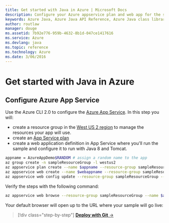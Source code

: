 ```yaml
---
title: Get started with Java in Azure | Microsoft Docs
description: Configure your Azure appservice plan and web app for the sample
keywords: Azure Java, Azure Java API Reference, Azure Java class library, Azure SDK
author: routlaw
manager: douge
ms.assetid: 7b92e776-959b-4632-8b1d-047ce1417616
ms.service: Azure
ms.devlang: java
ms.topic: reference
ms.technology: Azure
ms.date: 3/06/2016
---
```


# Get started with Java in Azure

## Configure Azure App Service

Use the Azure CLI 2.0 to configure the [Azure App Service](https://docs.microsoft.com/en-us/azure/app-service/app-service-how-works-readme). In this step you will:

- create a resource group in the [West US 2 region](https://azure.microsoft.com/en-us/regions/) to manage the resources your app will use.
- create an [App Service plan](https://docs.microsoft.com/en-us/azure/app-service/azure-web-sites-web-hosting-plans-in-depth-overview) 
- create a web application definition in App Service where you'll run the sample and configure it to run with Java 8 and Tomcat.

```bash
appname = AzureAppDemo$RANDOM # assign a random name to the app
az group create -n sampleResourceGroup -l westus2 
az appservice plan create --name $appname --resource-group sampleResourceGroup --sku FREE
az appservice web create --name $webappname --resource-group sampleResourceGroup --plan $webappname
az appservice web config update --resource-group sampleResourceGroup --name $webappname --java-container TOMCAT --java-version 1.8.0_73 --java-container-version 8.5
```

Verify the steps with the following command:
```bash
az appservice web browse --resource-group sampleResourceGroup --name $appname
```

Your default browser will open up to the URL where your sample will go live:

>[!div class="step-by-step"]
[**Deploy with Git** &rarr;](get-started-deploy.md)
